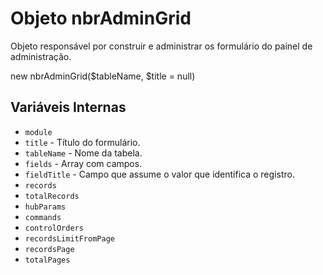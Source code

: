 # Objeto nbrAdminGrid

Objeto responsável por construir e administrar os formulário do painel de administração.

  new nbrAdminGrid($tableName, $title = null)
  
## Variáveis Internas
* ```module```
* ```title``` - Título do formulário.
* ```tableName``` - Nome da tabela.
* ```fields``` - Array com campos.
* ```fieldTitle``` - Campo que assume o valor que identifica o registro.
* ```records```
* ```totalRecords```
* ```hubParams```
* ```commands```
* ```controlOrders```
* ```recordsLimitFromPage```
* ```recordsPage```
* ```totalPages```
